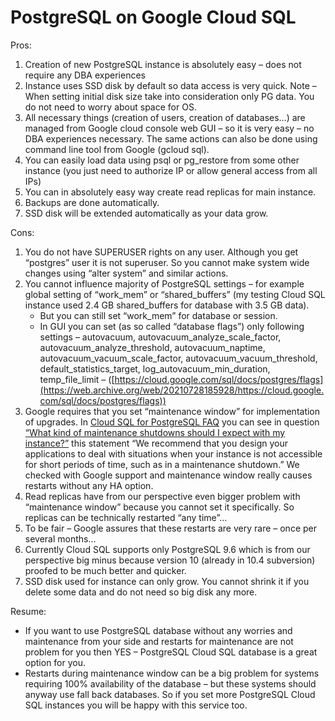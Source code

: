 # PostgreSQL on Google Cloud SQL


Pros:

1. Creation of new PostgreSQL instance is absolutely easy – does not require any DBA experiences
2. Instance uses SSD disk by default so data access is very quick. Note – When setting initial disk size take into consideration only PG data. You do not need to worry about space for OS.
3. All necessary things (creation of users, creation of databases…) are managed from Google cloud console web GUI – so it is very easy – no DBA experiences necessary. The same actions can also be done using command line tool from Google (gcloud sql).
4. You can easily load data using psql or pg_restore from some other instance (you just need to authorize IP or allow general access from all IPs)
5. You can in absolutely easy way create read replicas for main instance.
6. Backups are done automatically.
7. SSD disk will be extended automatically as your data grow.

Cons:

1. You do not have SUPERUSER rights on any user. Although you get “postgres” user it is not superuser. So you cannot make system wide changes using “alter system” and similar actions.
2. You cannot influence majority of PostgreSQL settings – for example global setting of “work_mem” or “shared_buffers” (my testing Cloud SQL instance used 2.4 GB shared_buffers for database with 3.5 GB data).
   * But you can still set “work_mem” for database or session.
   * In GUI you can set (as so called “database flags”) only following settings – autovacuum, autovacuum_analyze_scale_factor, autovacuum_analyze_threshold, autovacuum_naptime, autovacuum_vacuum_scale_factor, autovacuum_vacuum_threshold, default_statistics_target, log_autovacuum_min_duration, temp_file_limit – ([https://cloud.google.com/sql/docs/postgres/flags](https://web.archive.org/web/20210728185928/https://cloud.google.com/sql/docs/postgres/flags))
3. Google requires that you set “maintenance window” for implementation of upgrades. In [Cloud SQL for PostgreSQL FAQ](https://web.archive.org/web/20210728185928/https://cloud.google.com/sql/docs/postgres/faq) you can see in question [“What kind of maintenance shutdowns should I expect with my instance?”](https://web.archive.org/web/20210728185928/https://cloud.google.com/sql/docs/postgres/faq#maintenancerestart) this statement “We recommend that you design your applications to deal with situations when your instance is not accessible for short periods of time, such as in a maintenance shutdown.”
   We checked with Google support and maintenance window really causes restarts without any HA option.
4. Read replicas have from our perspective even bigger problem with “maintenance window” because you cannot set it specifically. So replicas can be technically restarted “any time”…
5. To be fair – Google assures that these restarts are very rare – once per several months…
6. Currently Cloud SQL supports only PostgreSQL 9.6 which is from our perspective big minus because version 10 (already in 10.4 subversion) proofed to be much better and quicker.
7. SSD disk used for instance can only grow. You cannot shrink it if you delete some data and do not need so big disk any more.

Resume:

* If you want to use PostgreSQL database without any worries and maintenance from your side and restarts for maintenance are not problem for you then YES – PostgreSQL Cloud SQL database is a great option for you.
* Restarts during maintenance window can be a big problem for systems requiring 100% availability of the database – but these systems should anyway use fall back databases. So if you set more PostgreSQL Cloud SQL instances you will be happy with this service too.
